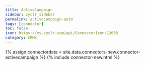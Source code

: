 ```yaml
---
title: ActiveCampaign
sidebar: cyclr_sidebar
permalink: activecampaign-auto
tags: [connector]
toc: false
icon: https://my.cyclr.com/api/ConnectorIcon/12608
category: CRMs
---
```

{% assign connectordata = site.data.connectors-new.connector-activecampaign %}
{% include connector-new.html %}	